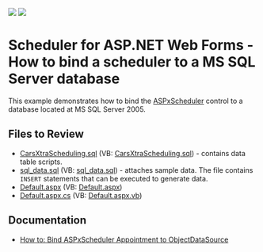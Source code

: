 <!-- default badges list -->
[![](https://img.shields.io/badge/Open_in_DevExpress_Support_Center-FF7200?style=flat-square&logo=DevExpress&logoColor=white)](https://supportcenter.devexpress.com/ticket/details/E215)
[![](https://img.shields.io/badge/📖_How_to_use_DevExpress_Examples-e9f6fc?style=flat-square)](https://docs.devexpress.com/GeneralInformation/403183)
<!-- default badges end -->

# Scheduler for ASP.NET Web Forms - How to bind a scheduler to a MS SQL Server database

This example demonstrates how to bind the [ASPxScheduler](https://docs.devexpress.com/AspNet/DevExpress.Web.ASPxScheduler.ASPxScheduler) control to a database located at MS SQL Server 2005.

## Files to Review

* [CarsXtraScheduling.sql](./CS/WebSite/App_Data/CarsXtraScheduling.sql) (VB: [CarsXtraScheduling.sql](./VB/WebSite/App_Data/CarsXtraScheduling.sql)) - contains data table scripts.
* [sql_data.sql](./CS/WebSite/App_Data/sql_data.sql) (VB: [sql_data.sql](./VB/WebSite/App_Data/sql_data.sql)) - attaches sample data. The file contains `INSERT` statements that can be executed to generate data.
* [Default.aspx](./CS/WebSite/Default.aspx) (VB: [Default.aspx](./VB/WebSite/Default.aspx))
* [Default.aspx.cs](./CS/WebSite/Default.aspx.cs) (VB: [Default.aspx.vb](./VB/WebSite/Default.aspx.vb))

## Documentation

* [How to: Bind ASPxScheduler Appointment to ObjectDataSource](https://docs.devexpress.com/AspNet/15675/components/scheduler/examples/data-binding/how-to-bind-aspxscheduler-appointment-to-objectdatasource)

